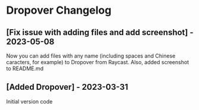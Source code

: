 # Dropover Changelog

## [Fix issue with adding files and add screenshot] - 2023-05-08

Now you can add files with any name (including spaces and Chinese caracters, for example) to Dropover from Raycast.
Also, added screenshot to README.md

## [Added Dropover] - 2023-03-31

Initial version code

